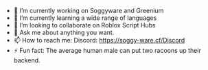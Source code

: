 - 🔭 I’m currently working on Soggyware and Greenium
- 🌱 I’m currently learning a wide range of languages
- 👯 I’m looking to collaborate on Roblox Script Hubs
- 💬 Ask me about anything you want.
- 📫 How to reach me: Discord: https://soggy-ware.cf/Discord
- ⚡ Fun fact: The average human male can put two racoons up their backend.

